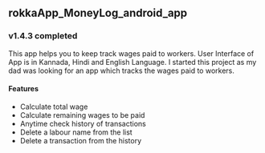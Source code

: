 ## rokkaApp_MoneyLog_android_app
### v1.4.3 completed

This app helps you to keep track wages paid to workers. User Interface of App is in Kannada, Hindi and English Language. I started this project as my dad was looking for an app which tracks the wages paid to workers.
#### Features 

- Calculate total wage
- Calculate remaining wages to be paid
- Anytime check history of transactions 
- Delete a labour name from the list
- Delete a transaction from the history


